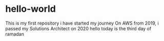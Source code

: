 # hello-world
This is my first repository
i have started my journey On AWS from 2019, i passed my Solutions Architect on 2020
hello today is the third day of ramadan
